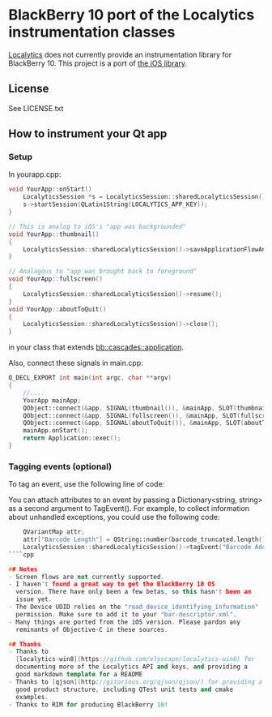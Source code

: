 # BlackBerry 10 port of the Localytics instrumentation classes

[Localytics](http://www.localytics.com/) does not currently provide an
instrumentation library for BlackBerry 10.  This project is a port of
[the iOS library](http://www.localytics.com/docs/iphone-integration/).

## License
See LICENSE.txt


## How to instrument your Qt app
### Setup
In yourapp.cpp:
````cpp
void YourApp::onStart()
    LocalyticsSession *s = LocalyticsSession::sharedLocalyticsSession();
    s->startSession(QLatin1String(LOCALYTICS_APP_KEY));
}

// This is analog to iOS's "app was backgrounded"
void YourApp::thumbnail()
{
    LocalyticsSession::sharedLocalyticsSession()->saveApplicationFlowAndRemoveOnResume(true);
}

// Analagous to "app was brought back to foreground"
void YourApp::fullscreen()
{
    LocalyticsSession::sharedLocalyticsSession()->resume();
}
void YourApp::aboutToQuit()
{
    LocalyticsSession::sharedLocalyticsSession()->close();
}
````
in your class that extends [bb::cascades::application](https://developer.blackberry.com/cascades/reference/bb__cascades__application.html).


Also, connect these signals in main.cpp:
````cpp
Q_DECL_EXPORT int main(int argc, char **argv)
{
    //....
    YourApp mainApp;
    QObject::connect(&app, SIGNAL(thumbnail()), &mainApp, SLOT(thumbnail()));
    QObject::connect(&app, SIGNAL(fullscreen()), &mainApp, SLOT(fullscreen()));
    QObject::connect(&app, SIGNAL(aboutToQuit()), &mainApp, SLOT(aboutToQuit()));
    mainApp.onStart();
    return Application::exec();
}
````

### Tagging events (optional)
To tag an event, use the following line of code:

You can attach attributes to an event by passing a Dictionary<string, string> as a second argument to TagEvent().  For example, to collect information about unhandled exceptions, you could use the following code:

````cpp
    QVariantMap attr;
    attr["Barcode Length"] = QString::number(barcode_truncated.length());
    LocalyticsSession::sharedLocalyticsSession()->tagEvent("Barcode Added", attr);
````cpp

## Notes
- Screen flows are not currently supported.
- I haven't found a great way to get the BlackBerry 10 OS
  version. There have only been a few betas, so this hasn't been an
  issue yet.
- The Device UDID relies on the "read_device_identifying_information"
  permission. Make sure to add it to your "bar-descriptor.xml".
- Many things are ported from the iOS version. Please pardon any
  reminants of Objective-C in these sources.

## Thanks
- Thanks to
  [localytics-win8](https://github.com/elyscape/localytics-win8) for
  documenting more of the Localytics API and keys, and providing a
  good markdown template for a README
- Thanks to [qjson](http://gitorious.org/qjson/qjson/) for providing a
  good product structure, including QTest unit tests and cmake
  examples.
- Thanks to RIM for producing BlackBerry 10!
